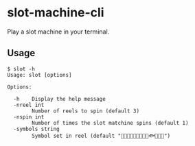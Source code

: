 # slot-machine-cli

Play a slot machine in your terminal.

## Usage

```shell
$ slot -h
Usage: slot [options]

Options:

  -h	Display the help message
  -nreel int
    	Number of reels to spin (default 3)
  -nspin int
    	Number of times the slot matchine spins (default 1)
  -symbols string
    	Symbol set in reel (default "🍒🍋🍊🍇🍉🐶🐱🦆🦓🐟🍀💎🔔")
```
